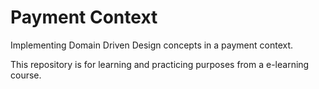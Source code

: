 # Payment Context

Implementing Domain Driven Design concepts in a payment context.

This repository is for learning and practicing purposes from a e-learning course.